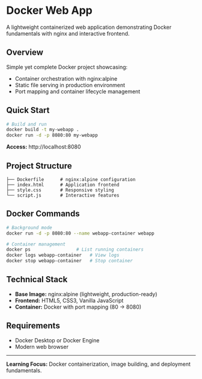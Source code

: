 # Docker Web App

A lightweight containerized web application demonstrating Docker fundamentals with nginx and interactive frontend.

## Overview

Simple yet complete Docker project showcasing:
- Container orchestration with nginx:alpine
- Static file serving in production environment  
- Port mapping and container lifecycle management

## Quick Start

```bash
# Build and run
docker build -t my-webapp .
docker run -d -p 8080:80 my-webapp 
```

**Access:** http://localhost:8080

## Project Structure

```
├── Dockerfile      # nginx:alpine configuration
├── index.html      # Application frontend  
├── style.css       # Responsive styling
└── script.js       # Interactive features
```

## Docker Commands

```bash
# Background mode
docker run -d -p 8080:80 --name webapp-container webapp

# Container management  
docker ps                 # List running containers
docker logs webapp-container   # View logs
docker stop webapp-container   # Stop container
```

## Technical Stack

- **Base Image:** nginx:alpine (lightweight, production-ready)
- **Frontend:** HTML5, CSS3, Vanilla JavaScript
- **Container:** Docker with port mapping (80 → 8080)

## Requirements

- Docker Desktop or Docker Engine
- Modern web browser

---

**Learning Focus:** Docker containerization, image building, and deployment fundamentals.
